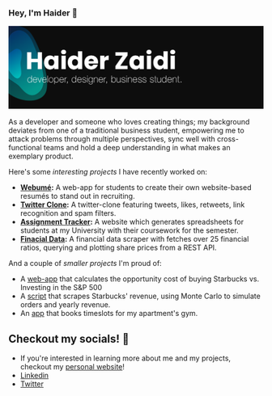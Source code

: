 ### Hey, I'm Haider 👋
[![Banner](https://github.com/HaiderZaidiDev/HaiderZaidiDev/blob/master/banner-v5.png)](https://haiderzaidi.ca)

As a developer and someone who loves creating things; my background deviates from one of a traditional business student, empowering me to attack problems through multiple perspectives, sync well with cross-functional teams and hold a deep understanding in what makes an exemplary product.

Here's some _interesting projects_ I have recently worked on:
- **[Webumé](https://webume.ca):** A web-app for students to create their own website-based resumés to stand out in recruiting.
- **[Twitter Clone](https://github.com/HaiderZaidiDev/twitter-clone):** A twitter-clone featuring tweets, likes, retweets, link recognition and spam filters.
- **[Assignment Tracker](https://github.com/HaiderZaidiDev/canvas-assignments-tracker):** A website which generates spreadsheets for students at my University with their coursework for the semester.
- **[Finacial Data](https://github.com/HaiderZaidiDev/Financial-Data-Scraper):** A financial data scraper with fetches over 25 financial ratios, querying and plotting share prices from a REST API.

And a couple of _smaller projects_ I'm proud of:
- A [web-app](https://github.com/HaiderZaidiDev/Coffee-Returns) that calculates the opportunity cost of buying Starbucks vs. Investing in the S&P 500
- A [script](https://github.com/HaiderZaidiDev/starbucks-menu-scraper) that scrapes Starbucks' revenue, using Monte Carlo to simulate orders and yearly revenue.
- An [app](https://github.com/HaiderZaidiDev/eventbrite-ticket-booking) that books timeslots for my apartment's gym.


## Checkout my socials! :ocean:
- If you're interested in learning more about me and my projects, checkout my [personal website](https://haiderzaidi.ca)! 
- [Linkedin](https://haiderzaidi.ca/linkedin)
- [Twitter](https://haiderzaidi.ca/twitter)

